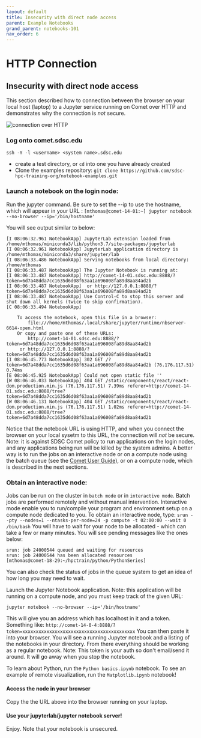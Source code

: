 ```yaml
---
layout: default
title: Insecurity with direct node access
parent: Example Notebooks
grand_parent: notebooks-101
nav_order: 6
---
```


# HTTP Connection

## Insecurity with direct node access

This section described how to connection between the browser on your local host (laptop) to a Jupyter service running on Comet over HTTP and demonstrates why the connection is *not* secure.

![connection over HTTP](https://github.com/sdsc-hpc-training-org/notebooks-101/blob/master/Docs/images/jupyter-notebook-http.png?raw=true)



### Log onto comet.sdsc.edu  

`ssh -Y -l <username> <system name>.sdsc.edu`

* create a test directory, or `cd` into one you have already created
* Clone the examples repository:
`git clone https://github.com/sdsc-hpc-training-org/notebook-examples.git`


### Launch a notebook on the login node:
Run the jupyter command. Be sure to set the --ip to use the hostname, which will appear in your URL :
`[mthomas@comet-14-01:~] jupyter notebook  --no-browser --ip='/bin/hostname'`

You will see output similar to below:
```
[I 08:06:32.961 NotebookApp] JupyterLab extension loaded from /home/mthomas/miniconda3/lib/python3.7/site-packages/jupyterlab
[I 08:06:32.961 NotebookApp] JupyterLab application directory is /home/mthomas/miniconda3/share/jupyter/lab
[I 08:06:33.486 NotebookApp] Serving notebooks from local directory: /home/mthomas
[I 08:06:33.487 NotebookApp] The Jupyter Notebook is running at:
[I 08:06:33.487 NotebookApp] http://comet-14-01.sdsc.edu:8888/?token=6d7a48dda7cc1635d6d08f63aa1a696008fa89d8aa84ad2b
[I 08:06:33.487 NotebookApp]  or http://127.0.0.1:8888/?token=6d7a48dda7cc1635d6d08f63aa1a696008fa89d8aa84ad2b
[I 08:06:33.487 NotebookApp] Use Control-C to stop this server and shut down all kernels (twice to skip confirmation).
[C 08:06:33.494 NotebookApp]

    To access the notebook, open this file in a browser:
        file:///home/mthomas/.local/share/jupyter/runtime/nbserver-6614-open.html
    Or copy and paste one of these URLs:
        http://comet-14-01.sdsc.edu:8888/?token=6d7a48dda7cc1635d6d08f63aa1a696008fa89d8aa84ad2b
     or http://127.0.0.1:8888/?token=6d7a48dda7cc1635d6d08f63aa1a696008fa89d8aa84ad2b
[I 08:06:45.773 NotebookApp] 302 GET /?token=6d7a48dda7cc1635d6d08f63aa1a696008fa89d8aa84ad2b (76.176.117.51) 0.74ms
[E 08:06:45.925 NotebookApp] Could not open static file ''
[W 08:06:46.033 NotebookApp] 404 GET /static/components/react/react-dom.production.min.js (76.176.117.51) 7.39ms referer=http://comet-14-01.sdsc.edu:8888/tree?token=6d7a48dda7cc1635d6d08f63aa1a696008fa89d8aa84ad2b
[W 08:06:46.131 NotebookApp] 404 GET /static/components/react/react-dom.production.min.js (76.176.117.51) 1.02ms referer=http://comet-14-01.sdsc.edu:8888/tree?token=6d7a48dda7cc1635d6d08f63aa1a696008fa89d8aa84ad2b
```

Notice that the notebook URL is using HTTP, and when you connect the browser on your local sysetm to this URL, the connection will _not_ be secure. Note: it is against SDSC Comet policy to run applications on the login nodes, and any applications being run will be killed by the system admins. A better way is to run the jobs on an interactive node or on a compute node using the batch queue (see the [Comet User Guide](https://comet.sdsc.edu)), or on a compute node, which is described in the next sections.

### Obtain an interactive node:
Jobs can be run on the cluster in `batch mode` or in `interactive mode`. Batch jobs are performed remotely and without manual intervention. Interactive mode enable you to run/compile your program and environment setup on a compute node dedicated to you. To obtain an interactive node, type:
`srun --pty --nodes=1 --ntasks-per-node=24 -p compute -t 02:00:00 --wait 0 /bin/bash`
You will have to wait for your node to be allocated - which can take a few or many minutes. You will see pending messages like the ones below:

```
srun: job 24000544 queued and waiting for resources
srun: job 24000544 has been allocated resources
[mthomas@comet-18-29:~/hpctrain/python/PythonSeries]
```

You can also check the status of jobs in the queue system to get an idea of how long you may need to wait.

Launch the Jupyter Notebook application.
Note: this application will be running on a compute node, and you must keep track of the given URL:

`jupyter notebook --no-browser --ip='/bin/hostname'`

This will give you an address which has localhost in it and a token. Something
like:
`http://comet-14-0-4:8888/?token=xxxxxxxxxxxxxxxxxxxxxxxxxxxxxxxxxxxxxxxxxx`
You can then paste it into your browser. You will see a running Jupyter
notebook and a listing of the notebooks in your directory. From there everything should be working as a regular notebook.
Note: This token is your auth so don't email/send it around. It will go away when you stop the notebook.

To learn about Python, run the ```Python basics.ipynb```   notebook.
To see an example of remote visualization, run the  ```Matplotlib.ipynb```  notebook!


#### Access the node in your browser
Copy the the URL above into the browser running on your laptop.

#### Use your jupyterlab/jupyter notebook server!
Enjoy. Note that your notebook is unsecured.
